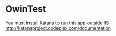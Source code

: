OwinTest
=====

You must install Katana to run this app outside IIS
http://katanaproject.codeplex.com/documentation
